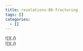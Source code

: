 ```yaml
---
title: revelations-08-fracturing
tags: []
categories:
  - []
---
```

<!-- more --><div class="embedded-image-left">![](./)</div><div class="embedded-image-right">![](./)</div>